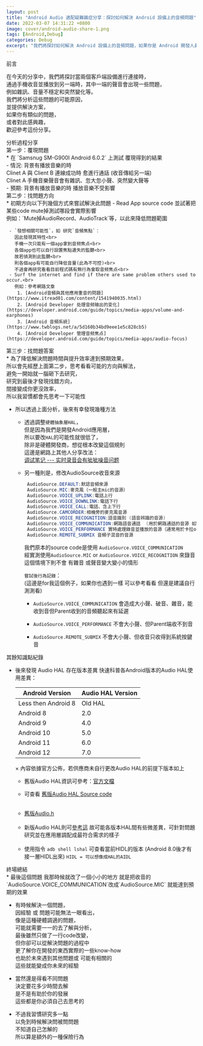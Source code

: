 ```yaml
---
layout: post
title: "Android Audio 適配疑難雜症分享：探討如何解決 Android 設備上的音頻問題"
date: 2022-03-07 14:31:22 +0800
image: cover/android-audio-share-1.png
tags: [Android,Debug]
categories: Debug
excerpt: "我們將探討如何解決 Android 設備上的音頻問題，如果你是 Android 開發人員或對音頻技術感興趣，這份分享絕對不能錯過！"
---
```


<div class="c-border-main-title-2">前言</div>

在今天的分享中，我們將探討當兩個客戶端設備進行連接時，<br>
通過手機收音並播放到另一端時，其中一端的聲音會出現一些問題，<br>
例如雜訊、音量不穩定和突然變化等。<br>
我們將分析這些問題的可能原因，<br>
並提供解決方案，<br>
如果你有類似的問題，<br>
或者對此感興趣，<br>
歡迎參考這份分享。

<div class="c-border-main-title-2">分析過程分享</div>
<div class="c-border-content-title-4">第一步：覆現問題</div>
   * 在 `Samsnug SM-G900I Android 6.0.2` 上測試 覆現得到的結果<br>
      - 情況: 背景有播放音樂的時<br>
     Clinet A  與 Client B 連線成功時 愈進行通話 (收音傳給另一端) <br>
     Clinet A 手機音樂聲音會有雜訊、忽大忽小聲、突然變大聲等<br>
      - 預期: 背景有播放音樂的時 播放音樂不受影響

<div class="c-border-content-title-4">第二步：找問題方向</div>
   * 初期方向以下列幾個方式來嘗試解決此問題
     - Read App source code 並試著把某些code mute掉測試哪段會實際影響<br>
       例如：`Mute掉AudioRecord、AudioTrack`等，以此來降低問題範圍<br>

     - `發想相關可能性`，如 研究`音頻焦點`：
       因此發現其特性<br>
       手機一次只能有一個app拿到音频焦点<br>
       各個app也可以自行設置焦點遺失的監聽<br>
       故若偵測到此監聽<br>
       則各個app有可能自行降低音量(此為不可控)<br>
       不過會再研究看看目前程式碼有無行為會取音频焦点<br>
     - Surf the internet and find if there are same problem others used to occur.<br>
       例如：參考網路文章
        1. [Android音頻與其他應用重音的問題](https://www.itread01.com/content/1541940035.html)
        2. [Android Developer 处理音频输出的变化](https://developer.android.com/guide/topics/media-apps/volume-and-earphones)
        3. [Android 音頻系統](https://www.twblogs.net/a/5d160b34bd9eee1e5c828cb5)
        4. [Android Developer 管理音频焦点](https://developer.android.com/guide/topics/media-apps/audio-focus)

<div class="c-border-content-title-4">第三步：找問題答案</div>
  * 為了降低解決問題時間與提升效率達到預期效果，<br>
    所以會先經歷上面第二步，思考看看可能的方向與解法，<br>
    避免一開始就一腦砸下去研究，<br>
    研究到最後才發現找錯方向，<br>
    間接變成你更沒效率，<br>
    所以我習慣都會先思考一下可能性<br>

  * 所以透過上面分析，後來有幸發現幾種方法
      - 透過調整`硬體抽象層HAL`，<br>
        但是因為我們是開發Android應用層，<br>
        所以要改`HAL`的可能性就很低了，<br>
        除非是硬體開發商，想從根本改變這個規則<br>
        這邊是網路上其他人分享改法：<br>
        [调试笔记 --- 实时录音会有呲呲噪音问题](https://blog.csdn.net/kris_fei/article/details/71223117)

      - 另一種則是，修改AudioSource收音來源
        ```Java
         AudioSource.DEFAULT:默認音頻來源
         AudioSource.MIC:麥克風（一般主mic的音源）
         AudioSource.VOICE_UPLINK:電話上行
         AudioSource.VOICE_DOWNLINK:電話下行
         AudioSource.VOICE_CALL:電話、含上下行
         AudioSource.CAMCORDER:相機旁的麥克風音源
         AudioSource.VOICE_RECOGNITION:語音識別 (語音辨識的音源)
         AudioSource.VOICE_COMMUNICATION:網路語音通話  (用於網路通話的音源 如VoIP)
         AudioSource.VOICE_PERFORMANCE 實時處理錄音並播放的音源（通常用於卡拉ok app）
         AudioSource.REMOTE_SUBMIX 音頻子混音的音源
        ```
        我們原本的source code是使用 `AudioSource.VOICE_COMMUNICATION`<br>
        經實測使用`AudioSource.MIC` or `AudioSource.VOICE_RECOGNITION` 來錄音 <br>
        這個情境下則不會 有雜音 或聲音變大變小的情形<br>

        `嘗試後行為記錄`：<br>
        (這邊是for我這個例子，如果你也遇到一樣 可以參考看看 但還是建議自行測測看)<br>
          - `AudioSource.VOICE_COMMUNICATION` 會造成大小聲、破音、雜音，能收到音但Parent收到的音頻聽起來有延遲<br>

          - `AudioSource.VOICE_PERFORMANCE` 不會大小聲、但Parent端收不到音<br>
          - `AudioSource.REMOTE_SUBMIX` 不會大小聲、但收音只收得到系統按鍵音<br>

<div class="c-border-main-title-2">其餘知識點紀錄</div>

* 後來發現 Audio HAL 存在版本差異
快速科普各Android版本的Audio HAL使用差異：
  <table class="rwd-table">
    <thead>
      <tr>
        <th class="tg-2wgr">Android Version</th>
        <th class="tg-2wgr">Audio HAL Version</th>
      </tr>
    </thead>
    <tbody>
      <tr>
        <td class="tg-72zf">Less then Android 8</td>
        <td class="tg-72zf">Old HAL</td>
      </tr>
      <tr>
        <td class="tg-tvi2">Android 8</td>
        <td class="tg-tvi2">2.0</td>
      </tr>
      <tr>
        <td class="tg-72zf">Android 9</td>
        <td class="tg-72zf">4.0</td>
      </tr>
      <tr>
        <td class="tg-tvi2">Android 10</td>
        <td class="tg-tvi2">5.0</td>
      </tr>
      <tr>
        <td class="tg-72zf">Android 11</td>
        <td class="tg-72zf">6.0</td>
      </tr>
      <tr>
        <td class="tg-tvi2">Android 12</td>
        <td class="tg-tvi2">7.0</td>
      </tr>
    </tbody>
  </table>
   × 內容依據官方公佈，若供應商未自行更改Audio HAL的前提下版本如上

   * 舊版Audio HAL資訊可參考：[官方文檔](https://source.android.com/devices/architecture/hal)<br>

   * 可查看 [舊版Audio HAL Source code](https://android.googlesource.com/platform/hardware/libhardware/+/master/include/hardware/audio.h)
   <br>

   * [舊版Audio.h](hardware/libhardware/include/hardware/audio.h)
   <br>

   * 新版Audio HAL則可[參考這](https://cs.android.com/android/platform/superproject/+/master:hardware/interfaces/audio/README.md)
     故可能各版本HAL間有些微差異，可針對問題研究並在應用層調配成最符合需求的樣子
   <br>

   * 使用指令 `adb shell lshal` 可查看當前HIDL的版本 (Android 8.0後才有接一層HIDL出來)
`HIDL = 可以想像成HAL的AIDL`

<div class="c-border-main-title-2">終場總結</div>
 * 最後這個問題
  我那時候就改了一個小小的地方
  就是把收音的
  `AudioSource.VOICE_COMMUNICATION`改成`AudioSource.MIC`
  就能達到預期的效果

 * 有時候解決一個問題，<br>
  因經驗 或 問題可能無法一眼看出，<br>
  像是這種硬體調適的問題，<br>
  可能就需要一一的去了解與分析，<br>
  最後雖然只做了一行code改變，<br>
  但你卻可以從解決問題的過程中<br>
  更了解你在開發的東西實際的一些know-how<br>
  也助於未來遇到其他問題或 可能有相關的<br>
  這些就能變成你未來的經驗<br>

 * 當然還是得看不同問題<br>
  決定要花多少時間去解<br>
  是不是有助於你的發展<br>
  這些都是你必須自己去思考的<br>

 * 不過我習慣研究多一點<br>
  以免到時候解決問被問問題<br>
  不知道自己怎解的<br>
  所以算是額外的一種保險行為<br>
